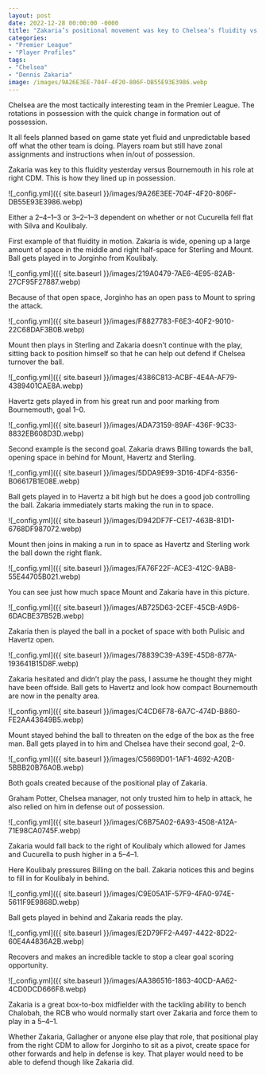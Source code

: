```yaml
---
layout: post
date: 2022-12-28 00:00:00 -0000
title: "Zakaria’s positional movement was key to Chelsea’s fluidity vs Bournemouth"
categories: 
- "Premier League" 
- "Player Profiles"
tags: 
- "Chelsea" 
- "Dennis Zakaria" 
image: /images/9A26E3EE-704F-4F20-806F-DB55E93E3986.webp
--- 
```


Chelsea are the most tactically interesting team in the Premier League. The rotations in possession with the quick change in formation out of possession.

It all feels planned based on game state yet fluid and unpredictable based off what the other team is doing. Players roam but still have zonal assignments and instructions when in/out of possession.

Zakaria was key to this fluidity yesterday versus Bournemouth in his role at right CDM. This is how they lined up in possession.

![_config.yml]({{ site.baseurl }}/images/9A26E3EE-704F-4F20-806F-DB55E93E3986.webp)

Either a 2–4–1–3 or 3–2–1–3 dependent on whether or not Cucurella fell flat with Silva and Koulibaly.

First example of that fluidity in motion. Zakaria is wide, opening up a large amount of space in the middle and right half-space for Sterling and Mount. Ball gets played in to Jorginho from Koulibaly.

![_config.yml]({{ site.baseurl }}/images/219A0479-7AE6-4E95-82AB-27CF95F27887.webp)

Because of that open space, Jorginho has an open pass to Mount to spring the attack.

![_config.yml]({{ site.baseurl }}/images/F8827783-F6E3-40F2-9010-22C68DAF3B0B.webp)

Mount then plays in Sterling and Zakaria doesn’t continue with the play, sitting back to position himself so that he can help out defend if Chelsea turnover the ball.

![_config.yml]({{ site.baseurl }}/images/4386C813-ACBF-4E4A-AF79-4389401CAE8A.webp)

Havertz gets played in from his great run and poor marking from Bournemouth, goal 1–0.

![_config.yml]({{ site.baseurl }}/images/ADA73159-89AF-436F-9C33-8832EB608D3D.webp)

Second example is the second goal. Zakaria draws Billing towards the ball, opening space in behind for Mount, Havertz and Sterling.

![_config.yml]({{ site.baseurl }}/images/5DDA9E99-3D16-4DF4-8356-B06617B1E08E.webp)

Ball gets played in to Havertz a bit high but he does a good job controlling the ball. Zakaria immediately starts making the run in to space.

![_config.yml]({{ site.baseurl }}/images/D942DF7F-CE17-463B-81D1-6768DF987072.webp)

Mount then joins in making a run in to space as Havertz and Sterling work the ball down the right flank.

![_config.yml]({{ site.baseurl }}/images/FA76F22F-ACE3-412C-9AB8-55E44705B021.webp)

You can see just how much space Mount and Zakaria have in this picture.

![_config.yml]({{ site.baseurl }}/images/AB725D63-2CEF-45CB-A9D6-6DACBE37B52B.webp)

Zakaria then is played the ball in a pocket of space with both Pulisic and Havertz open.

![_config.yml]({{ site.baseurl }}/images/78839C39-A39E-45D8-877A-193641B15D8F.webp)

Zakaria hesitated and didn’t play the pass, I assume he thought they might have been offside. Ball gets to Havertz and look how compact Bournemouth are now in the penalty area.

![_config.yml]({{ site.baseurl }}/images/C4CD6F78-6A7C-474D-B860-FE2AA43649B5.webp)

Mount stayed behind the ball to threaten on the edge of the box as the free man. Ball gets played in to him and Chelsea have their second goal, 2–0.

![_config.yml]({{ site.baseurl }}/images/C5669D01-1AF1-4692-A20B-5BBB20B76A0B.webp)

Both goals created because of the positional play of Zakaria.

Graham Potter, Chelsea manager, not only trusted him to help in attack, he also relied on him in defense out of possession.

![_config.yml]({{ site.baseurl }}/images/C6B75A02-6A93-4508-A12A-71E98CA0745F.webp)

Zakaria would fall back to the right of Koulibaly which allowed for James and Cucurella to push higher in a 5–4–1.

Here Koulibaly pressures Billing on the ball. Zakaria notices this and begins to fill in for Koulibaly in behind.

![_config.yml]({{ site.baseurl }}/images/C9E05A1F-57F9-4FA0-974E-5611F9E9868D.webp)

Ball gets played in behind and Zakaria reads the play.

![_config.yml]({{ site.baseurl }}/images/E2D79FF2-A497-4422-8D22-60E4A4836A2B.webp)

Recovers and makes an incredible tackle to stop a clear goal scoring opportunity.

![_config.yml]({{ site.baseurl }}/images/AA386516-1863-40CD-AA62-4CD0DCD666F8.webp)

Zakaria is a great box-to-box midfielder with the tackling ability to bench Chalobah, the RCB who would normally start over Zakaria and force them to play in a 5–4–1.

Whether Zakaria, Gallagher or anyone else play that role, that positional play from the right CDM to allow for Jorginho to sit as a pivot, create space for other forwards and help in defense is key. That player would need to be able to defend though like Zakaria did.
